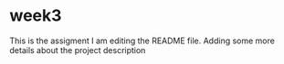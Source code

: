 # week3
This is the assigment
I am editing the README file. Adding some more details about the project description
